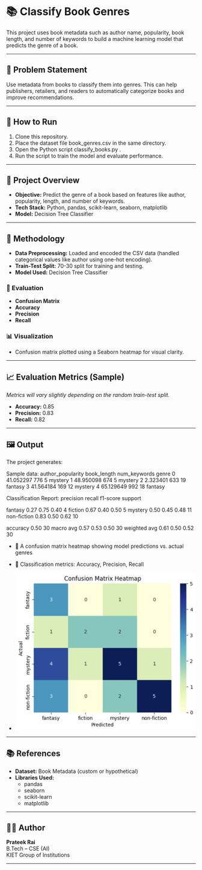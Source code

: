 # 📚 Classify Book Genres

This project uses book metadata such as author name, popularity, book length, and number of keywords to build a machine learning model that predicts the genre of a book.

---

## 📌 Problem Statement

Use metadata from books to classify them into genres. This can help publishers, retailers, and readers to automatically categorize books and improve recommendations.

---

## 🚀 How to Run

1. Clone this repository.
2. Place the dataset file book_genres.csv in the same directory.
3. Open the Python script  classify_books.py .
4. Run the script to train the model and evaluate performance.

---

## 🚀 Project Overview

- **Objective:** Predict the genre of a book based on features like author, popularity, length, and number of keywords.
- **Tech Stack:** Python, pandas, scikit-learn, seaborn, matplotlib
- **Model:** Decision Tree Classifier

---


## 🔧 Methodology

- **Data Preprocessing:** Loaded and encoded the CSV data (handled categorical values like author using one-hot encoding).
- **Train-Test Split:** 70-30 split for training and testing.
- **Model Used:** Decision Tree Classifier

### 🧪 Evaluation

- **Confusion Matrix**
- **Accuracy**
- **Precision**
- **Recall**

### 📊 Visualization

- Confusion matrix plotted using a Seaborn heatmap for visual clarity.

---

## 📈 Evaluation Metrics (Sample)

*Metrics will vary slightly depending on the random train-test split.*

- **Accuracy:** 0.85
- **Precision:** 0.83
- **Recall:** 0.82

---

## 🖼️ Output

The project generates:

Sample data:
   author_popularity  book_length  num_keywords    genre
0          41.052297          776             5  mystery
1          48.950098          674             5  mystery
2           2.323401          633            19  fantasy
3          41.564184          169            12  mystery
4          65.129649          992            18  fantasy

Classification Report:
              precision    recall  f1-score   support

   fantasy       0.27      0.75      0.40         4
   fiction       0.67      0.40      0.50         5
   mystery       0.50      0.45      0.48        11
non-fiction       0.83      0.50      0.62        10

   accuracy                           0.50        30
   macro avg       0.57      0.53      0.50        30
weighted avg       0.61      0.50      0.52        30

- 📘 A confusion matrix heatmap showing model predictions vs. actual genres  
- 🧮 Classification metrics: Accuracy, Precision, Recall

- ![Confusion Matrix](Heatmap(OUTPUT).png)


---

## 📚 References

- **Dataset:** Book Metadata (custom or hypothetical)
- **Libraries Used:**
  - pandas
  - seaborn
  - scikit-learn
  - matplotlib

---

## 🙋‍♀️ Author

**Prateek Rai**  
B.Tech – CSE (AI)  
KIET Group of Institutions

---

